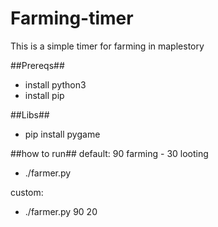 # Farming-timer
This is a simple timer for farming in maplestory


##Prereqs##
- install python3
- install pip

##Libs##
- pip install pygame 

##how to run##
default: 90 farming - 30 looting
- ./farmer.py                    

custom:
- ./farmer.py 90 20
